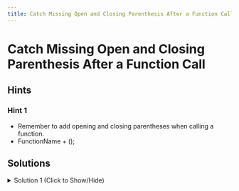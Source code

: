 ```yaml
---
title: Catch Missing Open and Closing Parenthesis After a Function Call
---
```

# Catch Missing Open and Closing Parenthesis After a Function Call

## Hints

### Hint 1
- Remember to add opening and closing parentheses when calling a function.
- FunctionName + ();

## Solutions

<details><summary>Solution 1 (Click to Show/Hide)</summary>

```javascript
function getNine() {
  let x = 6;
  let y = 3;
  return x + y;
}

let result = getNine();
console.log(result);
``` 
</details>
